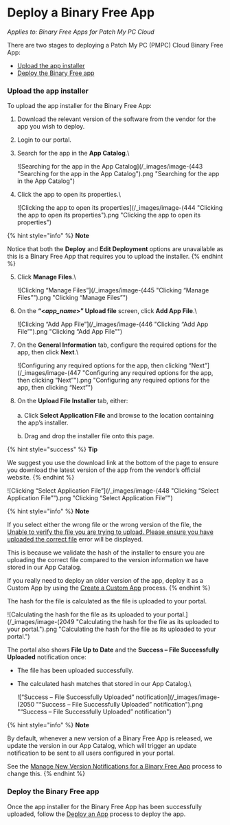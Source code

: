 # Deploy a Binary Free App

_Applies to: Binary Free Apps for Patch My PC Cloud_

There are two stages to deploying a Patch My PC (PMPC) Cloud Binary Free App:

* [Upload the app installer](deploy-a-binary-free-app.md#upload-the-app-installer)
* [Deploy the Binary Free app](deploy-a-binary-free-app.md#deploy-the-binary-free-app)

### Upload the app installer

To upload the app installer for the Binary Free App:

1. Download the relevant version of the software from the vendor for the app you wish to deploy.
2. Login to our portal.
3.  Search for the app in the **App Catalog**.\


    ![Searching for the app in the App Catalog](/_images/image-(443 "Searching for the app in the App Catalog").png "Searching for the app in the App Catalog")


4.  Click the app to open its properties.\


    ![Clicking the app to open its properties](/_images/image-(444 "Clicking the app to open its properties").png "Clicking the app to open its properties")

{% hint style="info" %}
**Note**

Notice that both the **Deploy** and **Edit Deployment** options are unavailable as this is a Binary Free App that requires you to upload the installer.
{% endhint %}

5.  Click **Manage Files**.\


    ![Clicking “Manage Files”](/_images/image-(445 "Clicking “Manage Files”").png "Clicking “Manage Files”")
6.  On the **“<**_**app\_name**_**>” Upload file** screen, click **Add App File**.\


    ![Clicking “Add App File”](/_images/image-(446 "Clicking “Add App File”").png "Clicking “Add App File”")


7.  On the **General Information** tab, configure the required options for the app, then click **Next**.\


    ![Configuring any required options for the app, then clicking “Next”](/_images/image-(447 "Configuring any required options for the app, then clicking “Next”").png "Configuring any required options for the app, then clicking “Next”")


8.  On the **Upload File Installer** tab, either:\
    \
    a. Click **Select Application File** and browse to the location containing the app’s installer.

    b. Drag and drop the installer file onto this page.

{% hint style="success" %}
**Tip**

We suggest you use the download link at the bottom of the page to ensure you download the latest version of the app from the vendor’s official website.
{% endhint %}

![Clicking “Select Application File”](/_images/image-(448 "Clicking “Select Application File”").png "Clicking “Select Application File”")

{% hint style="info" %}
**Note**

If you select either the wrong file or the wrong version of the file, the [Unable to verify the file you are trying to upload. Please ensure you have uploaded the correct file](../cloud-troubleshooting/troubleshooting-binary-free-apps/unable-to-verify-the-file-you-are-trying-to-upload-error-in-binary-free-apps.md) error will be displayed.

This is because we validate the hash of the installer to ensure you are uploading the correct file compared to the version information we have stored in our App Catalog.

If you really need to deploy an older version of the app, deploy it as a Custom App by using the [Create a Custom App](../custom-apps/create-a-custom-app/)  process.
{% endhint %}

The hash for the file is calculated as the file is uploaded to your portal.

![Calculating the hash for the file as its uploaded to your portal.](/_images/image-(2049 "Calculating the hash for the file as its uploaded to your portal.").png "Calculating the hash for the file as its uploaded to your portal.")

The portal also shows **File Up to Date** and the **Success – File Successfully Uploaded** notification once:

* The file has been uploaded successfully.
*   The calculated hash matches that stored in our App Catalog.\


    ![“Success – File Successfully Uploaded” notification](/_images/image-(2050 "“Success – File Successfully Uploaded” notification").png "“Success – File Successfully Uploaded” notification")

{% hint style="info" %}
**Note**

By default, whenever a new version of a Binary Free App is released, we update the version in our App Catalog, which will trigger an update notification to be sent to all users configured in your portal.

See the [Manage New Version Notifications for a Binary Free App](manage-new-version-notifications-for-a-binary-free-app.md) process to change this.
{% endhint %}

### Deploy the Binary Free app

Once the app installer for the Binary Free App has been successfully uploaded, follow the [Deploy an App](../cloud-deployments/deploying-an-app-using-cloud/) process to deploy the app.
